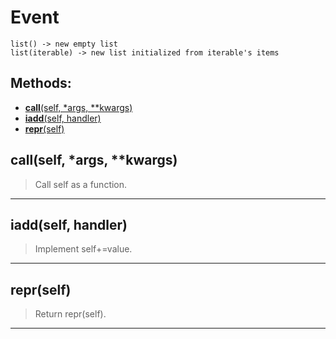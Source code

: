 # Event 
 ```
 list() -> new empty list
list(iterable) -> new list initialized from iterable's items 
```
## Methods: 
* [__call__(self, *args, **kwargs)](#__call__) 
* [__iadd__(self, handler)](#__iadd__) 
* [__repr__(self)](#__repr__) 
<div id="__call__"></div>

## __call__(self, *args, **kwargs) 

  

 > Call self as a function. 

 --- 
<div id="__iadd__"></div>

## __iadd__(self, handler) 

  

 > Implement self+=value. 

 --- 
<div id="__repr__"></div>

## __repr__(self) 

  

 > Return repr(self). 

 --- 
